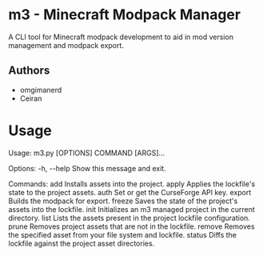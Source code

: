 # m3 - Minecraft Modpack Manager

A CLI tool for Minecraft modpack development to aid in mod version management
and modpack export.

## Authors

-   omgimanerd
-   Ceiran

# Usage

Usage: m3.py [OPTIONS] COMMAND [ARGS]...

Options:
-h, --help Show this message and exit.

Commands:
add Installs assets into the project.
apply Applies the lockfile's state to the project assets.
auth Set or get the CurseForge API key.
export Builds the modpack for export.
freeze Saves the state of the project's assets into the lockfile.
init Initializes an m3 managed project in the current directory.
list Lists the assets present in the project lockfile configuration.
prune Removes project assets that are not in the lockfile.
remove Removes the specified asset from your file system and lockfile.
status Diffs the lockfile against the project asset directories.
